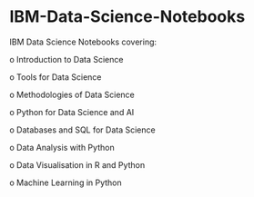 # IBM-Data-Science-Notebooks
IBM Data Science Notebooks covering:

o	Introduction to Data Science

o	Tools for Data Science

o	Methodologies of Data Science

o	Python for Data Science and AI

o	Databases and SQL for Data Science

o	Data Analysis with Python

o	Data Visualisation in R and Python

o	Machine Learning in Python
